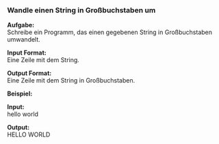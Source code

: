 ### **Wandle einen String in Großbuchstaben um**  

**Aufgabe:**  
Schreibe ein Programm, das einen gegebenen String in Großbuchstaben umwandelt.  

**Input Format:**  
Eine Zeile mit dem String.  

**Output Format:**  
Eine Zeile mit dem String in Großbuchstaben.  

**Beispiel:**  

**Input:**  
hello world  

**Output:**  
HELLO WORLD  
